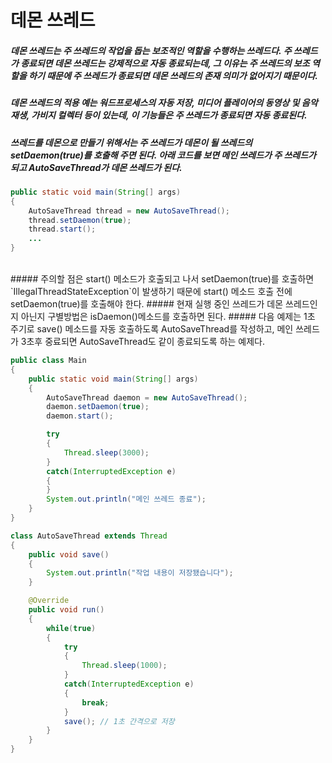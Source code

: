 # 데몬 쓰레드
##### 데몬 쓰레드는 주 쓰레드의 작업을 돕는 보조적인 역할을 수행하는 쓰레드다. 주 쓰레드가 종료되면 데몬 쓰레드는 강제적으로 자동 종료되는데, 그 이유는 주 쓰레드의 보조 역할을 하기 때문에 주 쓰레드가 종료되면 데몬 쓰레드의 존재 의미가 없어지기 때문이다.
##### 데몬 쓰레드의 적용 예는 워드프로세스의 자동 저장, 미디어 플레이어의 동영상 및 음악 재생, 가비지 컬렉터 등이 있는데, 이 기능들은 주 쓰레드가 종료되면 자동 종료된다.

##### 쓰레드를 데몬으로 만들기 위해서는 주 쓰레드가 데몬이 될 쓰레드의 setDaemon(true)를 호출해 주면 된다. 아래 코드를 보면 메인 쓰레드가 주 쓰레드가 되고 AutoSaveThread가 데몬 쓰레드가 된다.

```java
public static void main(String[] args)
{
    AutoSaveThread thread = new AutoSaveThread();
    thread.setDaemon(true);
    thread.start();
    ...
}
```
<br />
##### 주의할 점은 start() 메소드가 호출되고 나서 setDaemon(true)를 호출하면 `IllegalThreadStateException`이 발생하기 때문에 start() 메소드 호출 전에 setDaemon(true)를 호출해야 한다.
##### 현재 실행 중인 쓰레드가 데몬 쓰레드인지 아닌지 구별방법은 isDaemon()메소드를 호출하면 된다.
##### 다음 예제는 1초 주기로 save() 메소드를 자동 호출하도록 AutoSaveThread를 작성하고, 메인 쓰레드가 3초후 중료되면 AutoSaveThread도 같이 종료되도록 하는 예제다.

```java
public class Main
{
    public static void main(String[] args)
    {
        AutoSaveThread daemon = new AutoSaveThread();
        daemon.setDaemon(true);
        daemon.start();

        try
        {
            Thread.sleep(3000);
        }
        catch(InterruptedException e)
        {
        }
        System.out.println("메인 쓰레드 종료");
    }
}

class AutoSaveThread extends Thread
{
    public void save()
    {
        System.out.println("작업 내용이 저장됐습니다");
    }

    @Override
    public void run()
    {
        while(true)
        {
            try
            {
                Thread.sleep(1000);
            }
            catch(InterruptedException e)
            {
                break;
            }
            save(); // 1초 간격으로 저장
        }
    }
}
```
